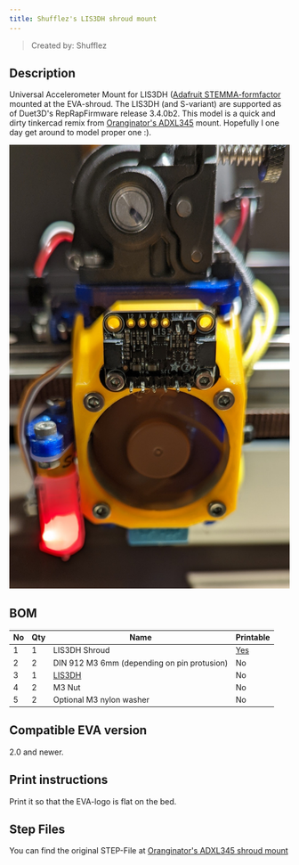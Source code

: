 ```yaml
---
title: Shufflez's LIS3DH shroud mount
---
```


> Created by: Shufflez

## Description
Universal Accelerometer Mount for LIS3DH ([Adafruit STEMMA-formfactor](https://www.adafruit.com/product/2809) mounted at the EVA-shroud.
The LIS3DH (and S-variant) are supported as of Duet3D's RepRapFirmware release 3.4.0b2.
This model is a quick and dirty tinkercad remix from [Oranginator's ADXL345](https://github.com/Oranginator) mount.
Hopefully I one day get around to model proper one :).

![Shufflez's LIS3DH shroud mount](assets/lis3dh_shroud.jpg)


## BOM
| No | Qty | Name                                           | Printable |
| -- | --- | ---------------------------------------------- | --------- |
| 1  | 1   | LIS3DH Shroud                                  | [Yes](stl/lis3dh_shroud.stl) |
| 2  | 2   | DIN 912 M3 6mm (depending on pin protusion)    | No        |
| 3  | 1   | [LIS3DH](https://www.adafruit.com/product/2809)| No        |
| 4  | 2   | M3 Nut                                  	    | No        |
| 5  | 2   | Optional M3 nylon washer                                | No        |


## Compatible EVA version
2.0 and newer.

## Print instructions
Print it so that the EVA-logo is flat on the bed.

## Step Files
You can find the original STEP-File at [Oranginator's ADXL345 shroud mount](assets/adxl345_shroud.STEP)
